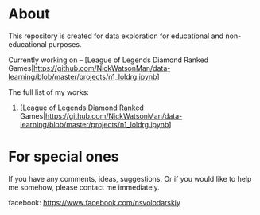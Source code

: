 # About

This repository is created for data exploration for educational and non-educational purposes.

Currently working on – [League of Legends Diamond Ranked Games|https://github.com/NickWatsonMan/data-learning/blob/master/projects/n1_loldrg.ipynb]

The full list of my works:
1. [League of Legends Diamond Ranked Games|https://github.com/NickWatsonMan/data-learning/blob/master/projects/n1_loldrg.ipynb]


# For special ones

If you have any comments, ideas, suggestions. Or if you would like to help me somehow, please contact me immediately.

facebook: https://www.facebook.com/nsvolodarskiy
